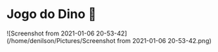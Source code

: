 # Jogo do Dino :dragon_face:

![Screenshot from 2021-01-06 20-53-42](/home/denilson/Pictures/Screenshot from 2021-01-06 20-53-42.png)